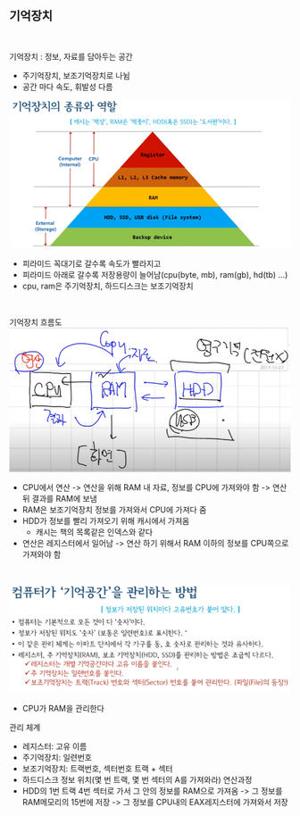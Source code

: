 ## 기억장치

<br>

기억장치 : 정보, 자료를 담아두는 공간
- 주기억장치, 보조기억장치로 나뉨
- 공간 마다 속도, 휘발성 다름

![memory](../resources/memory.png)
- 피라미드 꼭대기로 갈수록 속도가 빨라지고
- 피라미드 아래로 갈수록 저장용량이 늘어남(cpu(byte, mb), ram(gb), hd(tb) ...)
- cpu, ram은 주기억장치, 하드디스크는 보조기억장치

<br>

기억장치 흐름도
![memory](../resources/memory2.png)
- CPU에서 연산 -> 연산을 위해 RAM 내 자료, 정보를 CPU에 가져와야 함 -> 연산 뒤 결과를 RAM에 보냄
- RAM은 보조기억장치 정보를 가져와서 CPU에 가져다 줌
- HDD가 정보를 빨리 가져오기 위해 캐시에서 가져옴
    - 캐시는 책의 목록같은 인덱스와 같다
- 연산은 레지스터에서 일어남 -> 연산 하기 위해서 RAM 이하의 정보를 CPU쪽으로 가져와야 함

<br>

![memory](../resources/memory3.png)
- CPU가 RAM을 관리한다 

관리 체계
- 레지스터: 고유 이름
- 주기억장치: 일련번호
- 보조기억장치: 트랙번호, 섹터번호
트랙 + 섹터
- 하드디스크 정보 위치(몇 번 트랙, 몇 번 섹터의 A를 가져와라)
연산과정
- HDD의 1번 트랙 4번 섹터로 가서 그 안의 정보를 RAM으로 가져옴 -> 그 정보를 RAM메모리의 15번에 저장 -> 그 정보를 CPU내의 EAX레지스터에 가져와서 저장